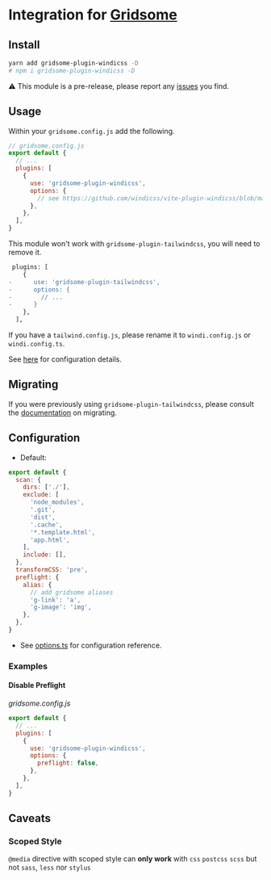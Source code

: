 <Logo name="gridsome" class="logo-float-xl"/>

# Integration for [Gridsome](https://gridsome.org/)

<PackageInfo name="gridsome-plugin-windicss" author="harlan-zw" />

## Install

```bash
yarn add gridsome-plugin-windicss -D
# npm i gridsome-plugin-windicss -D
```

:warning: This module is a pre-release, please report any [issues](https://github.com/windicss/gridsome-plugin-windicss/issues) you find.

## Usage

Within your `gridsome.config.js` add the following.

```js
// gridsome.config.js
export default {
  // ...
  plugins: [
    {
      use: 'gridsome-plugin-windicss',
      options: {
        // see https://github.com/windicss/vite-plugin-windicss/blob/main/packages/plugin-utils/src/options.ts
      },
    },
  ],
}
```

This module won't work with `gridsome-plugin-tailwindcss`, you will need to remove it.

```diff
 plugins: [
    {
-      use: 'gridsome-plugin-tailwindcss',
-      options: {
-        // ...
-      }
    },
  ],
```

If you have a `tailwind.config.js`, please rename it to `windi.config.js` or `windi.config.ts`.

See [here](https://windicss.netlify.app/guide/configuration.html) for configuration details.


## Migrating

If you were previously using `gridsome-plugin-tailwindcss`, please consult the [documentation](https://windicss.netlify.app/guide/migration.html) on migrating.

## Configuration

- Default:
```js
export default {
  scan: {
    dirs: ['./'],
    exclude: [
      'node_modules',
      '.git',
      'dist',
      '.cache',
      '*.template.html',
      'app.html',
    ],
    include: [],
  },
  transformCSS: 'pre',
  preflight: {
    alias: {
      // add gridsome aliases
      'g-link': 'a',
      'g-image': 'img',
    },
  },
}
```  

- See [options.ts](https://github.com/windicss/vite-plugin-windicss/blob/main/packages/plugin-utils/src/options.ts) for configuration reference.

### Examples

#### Disable Preflight

_gridsome.config.js_
```js
export default {
  // ...
  plugins: [
    {
      use: 'gridsome-plugin-windicss',
      options: {
        preflight: false,
      },
    },
  ],
}
```

## Caveats

### Scoped Style

`@media` directive with scoped style can **only work** with `css` `postcss` `scss` but not `sass`, `less` nor `stylus`
